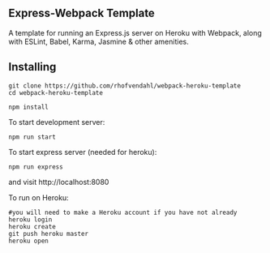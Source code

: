 ## Express-Webpack Template

A template for running an Express.js server on Heroku with Webpack, along with ESLint, Babel, Karma, Jasmine & other amenities.

## Installing

```
git clone https://github.com/rhofvendahl/webpack-heroku-template
cd webpack-heroku-template

npm install
```
To start development server:
```
npm run start
```

To start express server (needed for heroku):
```
npm run express
```
and visit http://localhost:8080

To run on Heroku:
```
#you will need to make a Heroku account if you have not already
heroku login
heroku create
git push heroku master
heroku open
```
